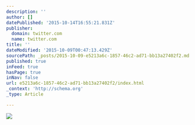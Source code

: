 ```yaml
---
description: ''
author: []
datePublished: '2015-10-14T16:55:21.831Z'
publisher:
  domain: twitter.com
  name: twitter.com
title: ''
dateModified: '2015-10-09T00:47:13.429Z'
sourcePath: _posts/2015-10-09-e5213a6c-1857-46c2-ad71-bb13a27402f2.md
published: true
inFeed: true
hasPage: true
inNav: false
url: e5213a6c-1857-46c2-ad71-bb13a27402f2/index.html
_context: 'http://schema.org'
_type: Article

---
```

![](https://pbs.twimg.com/media/CQzhl5HU8AEntc3.jpg:large)